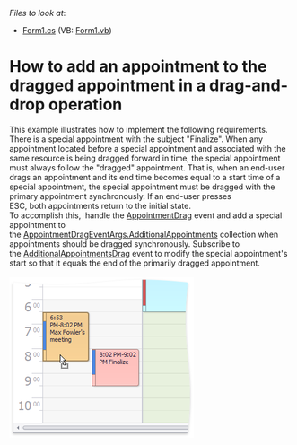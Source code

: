 <!-- default file list -->
*Files to look at*:

* [Form1.cs](./CS/DragAppointmentExample/Form1.cs) (VB: [Form1.vb](./VB/DragAppointmentExample/Form1.vb))
<!-- default file list end -->
# How to add an appointment to the dragged appointment in a drag-and-drop operation


This example illustrates how to implement the following requirements.<br>There is a special appointment with the subject "Finalize". When any appointment located before a special appointment and associated with the same resource is being dragged forward in time, the special appointment must always follow the "dragged" appointment. That is, when an end-user drags an appointment and its end time becomes equal to a start time of a special appointment, the special appointment must be dragged with the primary appointment synchronously. If an end-user presses ESC, both appointments return to the initial state.<br>To accomplish this,  handle the <a href="http://help.devexpress.com/#WindowsForms/DevExpressXtraSchedulerSchedulerControl_AppointmentDragtopic">AppointmentDrag</a> event and add a special appointment to the <a href="http://help.devexpress.com/#CoreLibraries/DevExpressXtraSchedulerAppointmentDragEventArgs_AdditionalAppointmentstopic">AppointmentDragEventArgs.AdditionalAppointments</a> collection when appointments should be dragged synchronously. Subscribe to the <a href="http://help.devexpress.com/#WindowsForms/DevExpressXtraSchedulerSchedulerControl_AdditionalAppointmentsDragtopic">AdditionalAppointmentsDrag</a> event to modify the special appointment's start so that it equals the end of the primarily dragged appointment.<br><br><img src="https://raw.githubusercontent.com/DevExpress-Examples/how-to-add-an-appointment-to-the-dragged-appointment-in-a-drag-and-drop-operation-t445652/16.2.3+/media/15857b48-a036-11e6-80bf-00155d62480c.png">

<br/>


